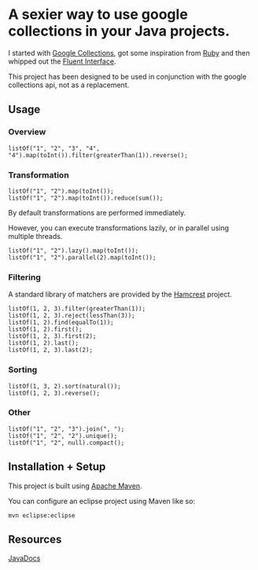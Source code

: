 # A sexier way to use google collections in your Java projects.

I started with [Google Collections](http://code.google.com/p/google-collections/), got some inspiration from [Ruby](http://ruby-doc.org/core/classes/Array.html) and then whipped out the [Fluent Interface](http://en.wikipedia.org/wiki/Fluent_interface).

This project has been designed to be used in conjunction with the google collections api, not as a replacement.

## Usage

### Overview

	listOf("1", "2", "3", "4", "4").map(toInt()).filter(greaterThan(1)).reverse();
	
### Transformation

	listOf("1", "2").map(toInt());
	listOf("1", "2").map(toInt()).reduce(sum());
	
By default transformations are performed immediately.

However, you can execute transformations lazily, or in parallel using multiple threads.

	listOf("1", "2").lazy().map(toInt());
	listOf("1", "2").parallel(2).map(toInt());
	
### Filtering

A standard library of matchers are provided by the [Hamcrest](http://code.google.com/p/hamcrest/) project.

	listOf(1, 2, 3).filter(greaterThan(1));
	listOf(1, 2, 3).reject(lessThan(3));
	listOf(1, 2).find(equalTo(1)); 
	listOf(1, 2).first();
	listOf(1, 2, 3).first(2); 
	listOf(1, 2).last();
	listOf(1, 2, 3).last(2); 
	
### Sorting

	listOf(1, 3, 2).sort(natural());
	listOf(1, 2, 3).reverse();
	
### Other

    listOf("1", "2", "3").join(", ");
	listOf("1", "2", "2").unique();
	listOf("1", "2", null).compact();

## Installation + Setup

This project is built using [Apache Maven](http://maven.apache.org/).

You can configure an eclipse project using Maven like so:

	mvn eclipse:eclipse

## Resources

[JavaDocs](http://compactcode.github.com/compacted-collections/apidocs/2.3)